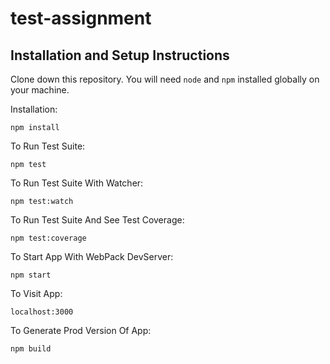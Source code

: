 # test-assignment

## Installation and Setup Instructions

Clone down this repository. You will need `node` and `npm` installed globally on your machine.  

Installation:

`npm install`  

To Run Test Suite:  

`npm test`  

To Run Test Suite With Watcher:  

`npm test:watch`

To Run Test Suite And See Test Coverage:  

`npm test:coverage`

To Start App With WebPack DevServer:

`npm start` 

To Visit App:

`localhost:3000`

To Generate Prod Version Of App:

`npm build` 

